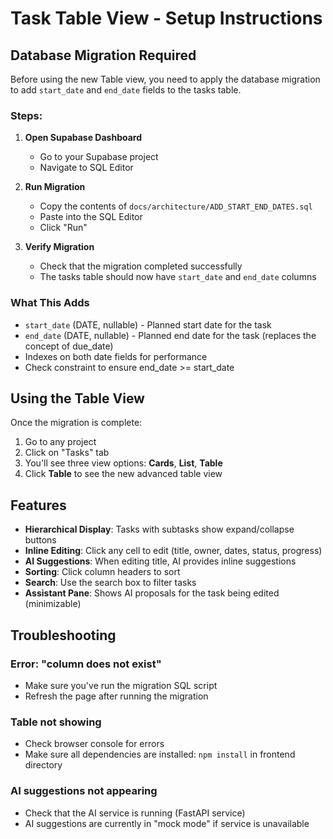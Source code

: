 # Task Table View - Setup Instructions

## Database Migration Required

Before using the new Table view, you need to apply the database migration to add `start_date` and `end_date` fields to the tasks table.

### Steps:

1. **Open Supabase Dashboard**
   - Go to your Supabase project
   - Navigate to SQL Editor

2. **Run Migration**
   - Copy the contents of `docs/architecture/ADD_START_END_DATES.sql`
   - Paste into the SQL Editor
   - Click "Run"

3. **Verify Migration**
   - Check that the migration completed successfully
   - The tasks table should now have `start_date` and `end_date` columns

### What This Adds

- `start_date` (DATE, nullable) - Planned start date for the task
- `end_date` (DATE, nullable) - Planned end date for the task (replaces the concept of due_date)
- Indexes on both date fields for performance
- Check constraint to ensure end_date >= start_date

## Using the Table View

Once the migration is complete:

1. Go to any project
2. Click on "Tasks" tab
3. You'll see three view options: **Cards**, **List**, **Table**
4. Click **Table** to see the new advanced table view

## Features

- **Hierarchical Display**: Tasks with subtasks show expand/collapse buttons
- **Inline Editing**: Click any cell to edit (title, owner, dates, status, progress)
- **AI Suggestions**: When editing title, AI provides inline suggestions
- **Sorting**: Click column headers to sort
- **Search**: Use the search box to filter tasks
- **Assistant Pane**: Shows AI proposals for the task being edited (minimizable)

## Troubleshooting

### Error: "column does not exist"
- Make sure you've run the migration SQL script
- Refresh the page after running the migration

### Table not showing
- Check browser console for errors
- Make sure all dependencies are installed: `npm install` in frontend directory

### AI suggestions not appearing
- Check that the AI service is running (FastAPI service)
- AI suggestions are currently in "mock mode" if service is unavailable

